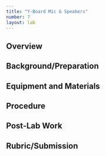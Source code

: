 ```yaml
---
title: "Y-Board Mic & Speakers"
number: 7
layout: lab
---
```


## Overview

## Background/Preparation

## Equipment and Materials

## Procedure

## Post-Lab Work

## Rubric/Submission
